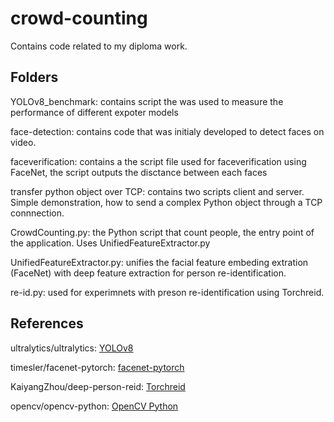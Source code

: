 # crowd-counting
Contains code related to my diploma work.

## Folders

  YOLOv8_benchmark: contains script the was used to measure the performance of different expoter models
  
  face-detection: contains code that was initialy developed to detect faces on video.
  
  faceverification: contains a the script file used for faceverification using FaceNet, the script outputs the disctance between each faces
  
  transfer python object over TCP: contains two scripts client and server. Simple demonstration, how to send a complex Python object through a TCP connnection.

  CrowdCounting.py: the Python script that count people, the entry point of the application. Uses UnifiedFeatureExtractor.py

  UnifiedFeatureExtractor.py: unifies the facial feature embeding extration (FaceNet) with deep feature extraction for person re-identification.

  re-id.py: used for experimnets with preson re-identification using Torchreid.

## References

ultralytics/ultralytics: [YOLOv8](https://github.com/ultralytics/ultralytics)

timesler/facenet-pytorch: [facenet-pytorch](https://github.com/timesler/facenet-pytorch)

KaiyangZhou/deep-person-reid: [Torchreid](https://github.com/KaiyangZhou/deep-person-reid)

opencv/opencv-python: [OpenCV Python](https://github.com/opencv/opencv-python)





